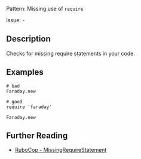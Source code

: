 Pattern: Missing use of `require`

Issue: -

## Description

Checks for missing require statements in your code.

## Examples 

```ryby
# bad
Faraday.new

# good
require 'faraday'

Faraday.new
```

## Further Reading

* [RuboCop - MissingRequireStatement](https://github.com/milch/rubocop-require_tools/blob/master/lib/rubocop/cop/require/missing_require_statement.rb)
